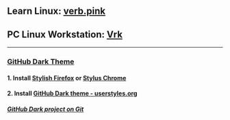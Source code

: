 ## Learn Linux: [verb.pink](https://github.com/inkVerb/Pinker)
## PC Linux Workstation: [Vrk](https://github.com/inkVerb/vrk)
___
### [GitHub Dark Theme](https://userstyles.org/styles/37035/github-dark)
#### 1. Install [Stylish Firefox](https://addons.mozilla.org/en-US/firefox/addon/stylish/) or [Stylus Chrome](https://chrome.google.com/webstore/detail/stylus/clngdbkpkpeebahjckkjfobafhncgmne)
#### 2. Install [GitHub Dark theme - userstyles.org](https://userstyles.org/styles/37035/github-dark)
##### [GitHub Dark project on Git](https://github.com/StylishThemes/GitHub-Dark)
